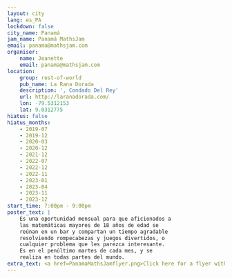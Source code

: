 ```yaml
---
layout: city
lang: es_PA
lockdown: false
city_name: Panamá
jam_name: Panamá MathsJam
email: panama@mathsjam.com
organiser:
    name: Jeanette
    email: panama@mathsjam.com
location:
    group: rest-of-world
    pub_name: La Rana Dorada
    description: ', Condado Del Rey'
    url: http://laranadorada.com/
    lon: -79.5312153
    lat: 9.0312775
hiatus: false
hiatus_months:
    - 2019-07
    - 2019-12
    - 2020-03
    - 2020-12
    - 2021-12
    - 2022-07
    - 2022-12
    - 2022-11
    - 2023-01
    - 2023-04
    - 2023-11
    - 2023-12
start_time: 7:00pm - 9:00pm
poster_text: |
    Es una oportunidad mensual para que aficionados a
    las matemáticas mayores de 18 años de edad se 
    reúnan en un bar y compartan un tiempo agradable 
    resolviendo rompecabezas y juegos divertidos, o 
    cualquier problema que les parezca interesante.
    Es en el penúltimo martes de cada mes, y se
    realiza en todas partes del mundo.
extra_text: <a href=PanamaMathsJamflyer.png>Click here for a flyer with details of the latest event</a>.
---
```


